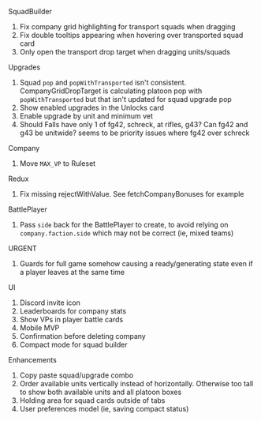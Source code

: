 SquadBuilder
1. Fix company grid highlighting for transport squads when dragging
2. Fix double tooltips appearing when hovering over transported squad card
3. Only open the transport drop target when dragging units/squads

Upgrades
1. Squad `pop` and `popWithTransported` isn't consistent. CompanyGridDropTarget is calculating platoon pop with `popWithTransported` but that isn't updated for squad upgrade pop
2. Show enabled upgrades in the Unlocks card
3. Enable upgrade by unit and minimum vet
4. Should Falls have only 1 of fg42, schreck, at rifles, g43? Can fg42 and g43 be unitwide? seems to be priority issues where fg42 over schreck

Company
1. Move `MAX_VP` to Ruleset

Redux
1. Fix missing rejectWithValue. See fetchCompanyBonuses for example

BattlePlayer
1. Pass `side` back for the BattlePlayer to create, to avoid relying on `company.faction.side` which may not be correct (ie, mixed teams)

URGENT
1. Guards for full game somehow causing a ready/generating state even if a player leaves at the same time

UI
1. Discord invite icon
2. Leaderboards for company stats
3. Show VPs in player battle cards
4. Mobile MVP
5. Confirmation before deleting company
6. Compact mode for squad builder

Enhancements
1. Copy paste squad/upgrade combo
2. Order available units vertically instead of horizontally. Otherwise too tall to show both available units and all platoon boxes
3. Holding area for squad cards outside of tabs
4. User preferences model (ie, saving compact status)